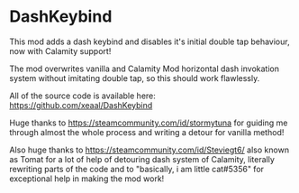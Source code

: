 # DashKeybind
This mod adds a dash keybind and disables it's initial double tap behaviour, now with Calamity support!

The mod overwrites vanilla and Calamity Mod horizontal dash invokation system without imitating double tap, so this should work flawlessly.

All of the source code is available here: https://github.com/xeaal/DashKeybind

Huge thanks to https://steamcommunity.com/id/stormytuna for guiding me through almost the whole process and writing a detour for vanilla method!

Also huge thanks to https://steamcommunity.com/id/Steviegt6/ also known as Tomat for a lot of help of detouring dash system of Calamity, literally rewriting parts of the code and to "basically, i am little cat#5356" for exceptional help in making the mod work!
